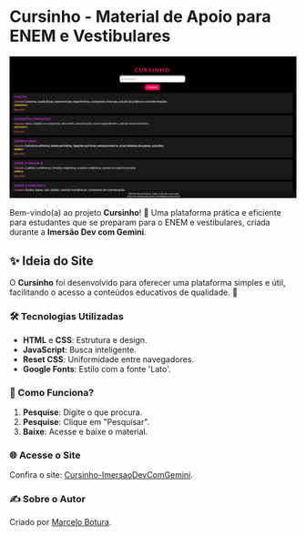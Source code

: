 # Cursinho - Material de Apoio para ENEM e Vestibulares

![imagem do site](sitecrusinho.png)

Bem-vindo(a) ao projeto **Cursinho**! 🎉 Uma plataforma prática e eficiente para estudantes que se preparam para o ENEM e vestibulares, criada durante a **Imersão Dev com Gemini**.

## ✨ Ideia do Site

O **Cursinho** foi desenvolvido para oferecer uma plataforma simples e útil, facilitando o acesso a conteúdos educativos de qualidade. 🚀

### 🛠️ Tecnologias Utilizadas

- **HTML** e **CSS**: Estrutura e design.
- **JavaScript**: Busca inteligente.
- **Reset CSS**: Uniformidade entre navegadores.
- **Google Fonts**: Estilo com a fonte 'Lato'.

### 🚀 Como Funciona?

1. **Pesquise**: Digite o que procura.
2. **Pesquise**: Clique em "Pesquisar".
3. **Baixe**: Acesse e baixe o material.

### 🌐 Acesse o Site

Confira o site: [Cursinho-ImersaoDevComGemini](https://marcelobotura.github.io/Cursinho-ImersaoDevComGemini/).

### ✍️ Sobre o Autor

Criado por [Marcelo Botura](https://marcelobotura.github.io/souza/).
